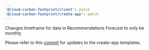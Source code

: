 ```yaml
---
'@cloud-carbon-footprint/client': patch
'@cloud-carbon-footprint/create-app': patch
---
```


Changes timeframe for data in Recommendations Forecast to only be monthly

Please refer to this [commit](https://github.com/cloud-carbon-footprint/cloud-carbon-footprint/commit/0a818fbad4449af2082f7cd388682bb782e2a813) for updates to the create-app templates.